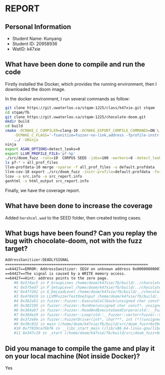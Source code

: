 # REPORT

## Personal Information
- Student Name: Kunyang
- Student ID: 20958936
- WatID: k47xie

## What have been done to compile and run the code

Firstly installed the Docker, which provides the running environment, then I downloaded the doom image.

In the docker environment, I run several commands as follow:

```bash
git clone https://git.uwaterloo.ca/stqam-1225/class/k47xie.git stqam
cd stqam/fb
git clone https://git.uwaterloo.ca/stqam-1225/chocolate-doom.git
mkdir build
cd build
cmake -DCMAKE_C_COMPILER=clang-10 -DCMAKE_EXPORT_COMPILE_COMMANDS=ON \
	-DCMAKE_C_FLAGS='-fsanitize=fuzzer-no-link,address -fprofile-instr-generate -fcoverage-mapping -g -ggdb3 -O2' \ 
	../ -GNinja
ninja
export ASAN_OPTIONS=detect_leaks=0 
export LLVM_PROFILE_FILE='pf-%p' 
./src/doom_fuzz -runs=10  CORPUS SEED -jobs=100 -workers=8 -detect_leaks=0 >/dev/null
ls pf-* > all_prof_files
llvm-profdata-10 merge -sparse -f all_prof_files -o default.profdata
llvm-cov-10 export ./src/doom_fuzz -instr-profile=default.profdata -format=lcov > src.info
lcov -a src.info -o src_report.info
genhtml -o html_output src_report.info
```

Finally, we have the coverage report. 

## What have been done to increase the coverage

Added `hershcel.wad` to the SEED folder, then created testing cases.

## What bugs have been found? Can you replay the bug with chocolate-doom, not with the fuzz target?

```bash
AddressSanitizer:DEADLYSIGNAL
=================================================================
==64427==ERROR: AddressSanitizer: SEGV on unknown address 0x000000000070 (pc 0x000000574ac5 bp 0x7ffc39157ff0 sp 0x7ffc39157ec0 T0)
==64427==The signal is caused by a WRITE memory access.
==64427==Hint: address points to the zero page.
    #0 0x574ac5 in P_GroupLines /home/doom/k47xie/fb/build/../chocolate-doom/src/doom/p_setup.c:593:28
    #1 0x575ed7 in P_SetupLevel /home/doom/k47xie/fb/build/../chocolate-doom/src/doom/p_setup.c:838:5
    #2 0x4ff201 in G_DoLoadLevel /home/doom/k47xie/fb/build/../chocolate-doom/src/doom/g_game.c:657:5
    #3 0x478419 in LLVMFuzzerTestOneInput /home/doom/k47xie/fb/build/../src/fuzz_target.c:271:3
    #4 0x382a51 in fuzzer::Fuzzer::ExecuteCallback(unsigned char const*, unsigned long) (/home/doom/k47xie/fb/build/src/doom_fuzz+0x382a51)
    #5 0x382195 in fuzzer::Fuzzer::RunOne(unsigned char const*, unsigned long, bool, fuzzer::InputInfo*, bool*) (/home/doom/k47xie/fb/build/src/doom_fuzz+0x382195)
    #6 0x384ab7 in fuzzer::Fuzzer::ReadAndExecuteSeedCorpora(std::__Fuzzer::vector<fuzzer::SizedFile, fuzzer::fuzzer_allocator<fuzzer::SizedFile> >&) (/home/doom/k47xie/fb/build/src/doom_fuzz+0x384ab7)
    #7 0x384e19 in fuzzer::Fuzzer::Loop(std::__Fuzzer::vector<fuzzer::SizedFile, fuzzer::fuzzer_allocator<fuzzer::SizedFile> >&) (/home/doom/k47xie/fb/build/src/doom_fuzz+0x384e19)
    #8 0x372e9e in fuzzer::FuzzerDriver(int*, char***, int (*)(unsigned char const*, unsigned long)) (/home/doom/k47xie/fb/build/src/doom_fuzz+0x372e9e)
    #9 0x39c932 in main (/home/doom/k47xie/fb/build/src/doom_fuzz+0x39c932)
    #10 0x7f839ca76bf6 in __libc_start_main (/lib/x86_64-linux-gnu/libc.so.6+0x21bf6)
    #11 0x347c19 in _start (/home/doom/k47xie/fb/build/src/doom_fuzz+0x347c19)
```

## Did you manage to compile the game and play it on your local machine (Not inside Docker)?

Yes
